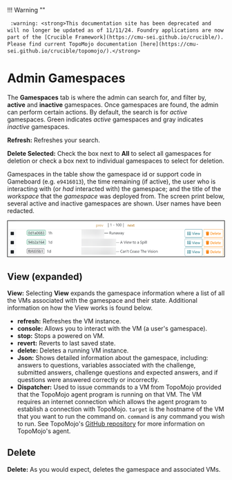 !!! Warning "" 

	 :warning: <strong>This documentation site has been deprecated and will no longer be updated as of 11/11/24. Foundry applications are now part of the [Crucible Framework](https://cmu-sei.github.io/crucible/). Please find current TopoMojo documentation [here](https://cmu-sei.github.io/crucible/topomojo/).</strong>
# Admin Gamespaces

The **Gamespaces** tab is where the admin can search for, and filter by, **active** and **inactive** gamespaces. Once gamespaces are found, the admin can perform certain actions. By default, the search is for *active* gamespaces. Green indicates *active* gamespaces and gray indicates *inactive* gamespaces.

**Refresh:** Refreshes your search.

**Delete Selected:** Check the box next to **All** to select all gamespaces for deletion or check a box next to individual gamespaces to select for deletion.

Gamespaces in the table show the gamespace id or support code in Gameboard (e.g. `e9416013`), the time remaining (if active), the user who is interacting with (or *had* interacted with) the gamespace; and the title of the *workspace* that the *gamespace* was deployed from. The screen print below, several active and inactive gamespaces are shown. User names have been redacted.

![admin gamespaces](img/admin-gamespaces.png)

## View (expanded)

**View:** Selecting **View** expands the gamespace information where a list of all the VMs associated with the gamespace and their state. Additional information on how the View works is found below.

- **refresh:** Refreshes the VM instance.
- **console:** Allows you to interact with the VM (a user's gamespace).
- **stop:** Stops a powered on VM.
- **revert:** Reverts to last saved state.
- **delete:** Deletes a running VM instance.
- **Json:** Shows detailed information about the gamespace, including: answers to questions, variables associated with the challenge, submitted answers, challenge questions and expected answers, and if questions were answered correctly or incorrectly.
- **Dispatcher:** Used to issue commands to a VM from TopoMojo provided that the TopoMojo agent program is running on that VM. The VM requires an internet connection which allows the agent program to establish a connection with TopoMojo. `target` is the hostname of the VM that you want to run the command on. `command` is any command you wish to run. See TopoMojo's [GitHub repository](https://github.com/cmu-sei/TopoMojo/tree/main/src/TopoMojo.Agent) for more information on TopoMojo's agent.

## Delete

**Delete:** As you would expect, deletes the gamespace and associated VMs.